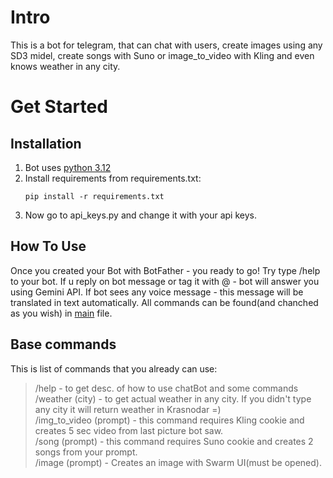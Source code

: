 # Intro
This is a bot for telegram, that can chat with users, create images using any SD3 midel, create songs with Suno or image_to_video with Kling and even knows weather in any city.
# Get Started
## Installation
1) Bot uses [python 3.12](https://www.python.org/downloads/release/python-3120/)
2) Install requirements from requirements.txt:
   ```
   pip install -r requirements.txt
   ```
3) Now go to api_keys.py and change it with your api keys.
## How To Use
Once you created your Bot with BotFather - you ready to go! Try type /help to your bot.
If u reply on bot message or tag it with @ - bot will answer you using Gemini API.
If bot sees any voice message - this message will be translated in text automatically.
All commands can be found(and chanched as you wish) in [main](main.py) file.
## Base commands
This is list of commands that you already can use:
> /help - to get desc. of how to use chatBot and some commands  
> /weather (city) - to get actual weather in any city. If you didn't type any city it will return weather in Krasnodar =)  
> /img_to_video (prompt) - this command requires Kling cookie and creates 5 sec video from last picture bot saw.  
> /song (prompt) - this command requires Suno cookie and creates 2 songs from your prompt.  
> /image (prompt) - Creates an image with Swarm UI(must be opened).  
